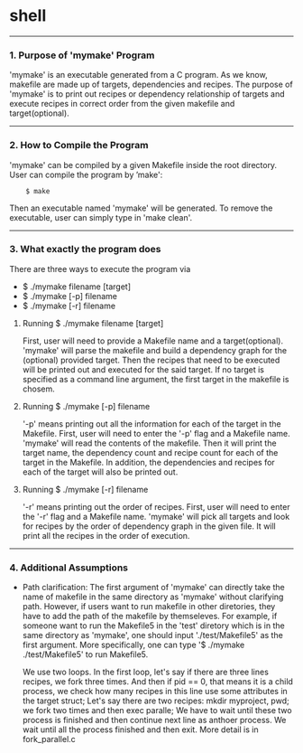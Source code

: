 # shell
---
### 1. Purpose of 'mymake' Program ###
'mymake' is an executable generated from a C program. As we know, makefile are made up of targets, dependencies and recipes. The purpose of 'mymake' is to print out recipes or dependency relationship of targets and execute recipes in correct order from the given makefile and target(optional).

---

### 2. How to Compile the Program ###
'mymake' can be compiled by a given Makefile inside the root directory.
User can compile the program by ’make':
```
    $ make
```
Then an executable named 'mymake' will be generated. To remove the executable, user can simply type in 'make clean'.

---

### 3. What exactly the program does ###
There are three ways to execute the program via
- $ ./mymake filename [target]
- $ ./mymake [-p] filename
- $ ./mymake [-r] filename

1. Running $ ./mymake filename [target]

    First, user will need to provide a Makefile name and a target(optional).
    'mymake' will parse the makefile and build a dependency graph for the (optional) provided target. Then the recipes that need to be executed will be printed out and executed for the said target. If no target is specified as a command line argument, the first target in the makefile is chosem.

2. Running $ ./mymake [-p] filename

    '-p' means printing out all the information for each of the target in the Makefile.
    First, user will need to enter the '-p' flag and a Makefile name.
    'mymake' will read the contents of the makefile. Then it will print the target name, the dependency count and recipe count for each of the target in the Makefile. In addition, the dependencies and recipes for each of the target will also be printed out.

3. Running $ ./mymake [-r] filename

    '-r' means printing out the order of recipes.
    First, user will need to enter the '-r' flag and a Makefile name.
    'mymake' will pick all targets and look for recipes by the order of dependency graph in the given file.
    It will print all the recipes in the order of execution.
---

### 4. Additional Assumptions ###
-   Path clarification:
    The first argument of 'mymake' can directly take the name of makefile in the same directory as 'mymake' without clarifying path. 
    However, if users want to run makefile in other diretories, they have to add the path of the makefile by themseleves.
    For example, if someone want to run the Makefile5 in the 'test' diretory which is in the same directory as 'mymake',
    one should input './test/Makefile5' as the first argument.
    More specifically, one can type '$ ./mymake ./test/Makefile5' to run Makefile5.

    We use two loops. In the first loop, let's say if there are three lines recipes, we fork three times. And then if pid == 0, that means it is a child process, we check how many recipes in this line use some attributes in the target struct; Let's say there are two recipes: mkdir myproject, pwd; we fork two times and then exec paralle; We have to wait until these two process is finished and then continue next line as anthoer process. We wait until all the process finished and then exit. More detail is in fork_parallel.c
    

